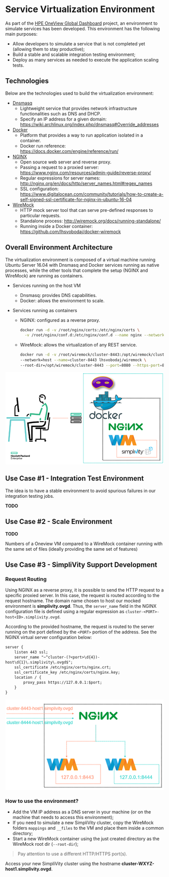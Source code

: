 # Service Virtualization Environment

As part of the [HPE OneView Global Dashboard](https://www.hpe.com/us/en/product-catalog/detail/pip.1009187269.html) project, an environment to simulate services has been developed. This environment has the following main purposes:
* Allow developers to simulate a service that is not completed yet (allowing them to stay productive);
* Build a stable and scalable integration testing environment;
* Deploy as many services as needed to execute the application scaling tests.

## Technologies
Below are the technologies used to build the virtualization environment:
* [Dnsmasq](http://www.thekelleys.org.uk/dnsmasq/doc.html)
  * Lightweight service that provides network infrastructure functionalities such as DNS and DHCP.
  * Specify an IP address for a given domain: https://wiki.archlinux.org/index.php/dnsmasq#Override_addresses
* [Docker](https://www.docker.com/)
  * Platform that provides a way to run application isolated in a container.
  * Docker run reference: https://docs.docker.com/engine/reference/run/
* [NGINX](https://www.nginx.com/)
  * Open source web server and reverse proxy.
  * Passing a request to a proxied server: https://www.nginx.com/resources/admin-guide/reverse-proxy/
  * Regular expressions for server names: http://nginx.org/en/docs/http/server_names.html#regex_names
  * SSL configuration: https://www.digitalocean.com/community/tutorials/how-to-create-a-self-signed-ssl-certificate-for-nginx-in-ubuntu-16-04
* [WireMock](http://wiremock.org/)
  * HTTP mock server tool that can serve pre-defined responses to particular requests.
  * Standalone process: http://wiremock.org/docs/running-standalone/
  * Running inside a Docker container: https://github.com/lhsvobodaj/docker-wiremock

## Overall Environment Architecture

The virtualization environment is composed of a virtual machine running Ubuntu Server 16.04 with Dnsmasq and Docker services running as native processes, while the other tools that complete the setup (NGINX and WireMock) are running as containers.

* Services running on the host VM
  * Dnsmasq: provides DNS capabilities.
  * Docker: allows the environment to scale.

* Services running as containers
  * NGINX: configured as a reverse proxy.
    ```bash
    docker run -d -v /root/nginx/certs:/etc/nginx/certs \
      -v /root/nginx/conf.d:/etc/nginx/conf.d --name nginx --network=host nginx:1.13.5
    ```
  * WireMock: allows the virtualization of any REST service.
    ```bash
    docker run -d -v /root/wiremock/cluster-8443:/opt/wiremock/cluster-8443 \
    --network=host --name=cluster-8443 lhsvobodaj/wiremock \
    --root-dir=/opt/wiremock/cluster-8443 --port=8080 --https-port=8443
    ```

![Overall Architecture](img/environment-architecture.png)

## Use Case #1 - Integration Test Environment
The idea is to have a stable environment to avoid spurious failures in our integration testing jobs.

**TODO**

## Use Case #2 - Scale Environment

**TODO**

Numbers of a Oneview VM compared to a WireMock container running with the same set of files (ideally providing the same set of features)

## Use Case #3 - SimpliVity Support Development

### Request Routing
Using NGINX as a reverse proxy, it is possible to send the HTTP request to a specific proxied server. In this case, the request is routed according to the request hostname. The domain name chosen to host our mocked environment is **simplivity.ovgd**. Thus, the `server_name` field in the NGINX configuration file is defined using a regular expression as `cluster-<PORT>-host<ID>.simplivity.ovgd`.

According to the provided hostname, the request is routed to the server running on the port defined by the `<PORT>` portion of the address. See the NGINX virtual server configuration below:
```nginx
server {
    listen 443 ssl;
    server_name "~^cluster-(?<port>\d{4})-host\d{1}\.simplivity\.ovgd$";
    ssl_certificate /etc/nginx/certs/nginx.crt;
    ssl_certificate_key /etc/nginx/certs/nginx.key;
    location / {
        proxy_pass https://127.0.0.1:$port;
    }
}
```
![Request Routing](img/nginx-routing.png)

### How to use the environment?
* Add the VM IP address as a DNS server in your machine (or on the machine that needs to access this environment);
* If you need to simulate a new SimpliVity cluster, copy the WireMock folders `mappings` and `__files` to the VM and place them inside a common directory;
* Start a new WireMock container using the just created directory as the WireMock root dir (`--root-dir`);
> Pay attention to use a different HTTP/HTTPS port(s).

Access your new SimpliVity cluster using the hostname **cluster-WXYZ-host1.simplivity.ovgd**.